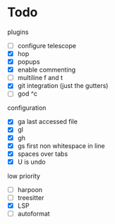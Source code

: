 # Todo
plugins
- [ ] configure telescope
- [x] hop
- [x] popups
- [x] enable commenting
- [ ] multiline f and t
- [x] git integration (just the gutters)
- [ ] god ^c

configuration
- [x] ga last accessed file
- [x] gl
- [x] gh
- [x] gs first non whitespace in line
- [x] spaces over tabs
- [x] U is undo

low priority
- [ ] harpoon
- [ ] treesitter
- [x] LSP
- [ ] autoformat
